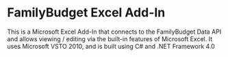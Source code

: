 # FamilyBudget Excel Add-In

This is a Microsoft Excel Add-In that connects to the FamilyBudget Data API and allows viewing / editing via the built-in
features of Microsoft Excel. It uses Microsoft VSTO 2010, and is built using C# and .NET Framework 4.0
